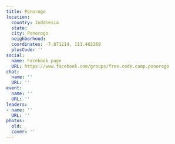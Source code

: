 ```yaml
---
title: Ponorogo
location:
  country: Indonesia
  state: 
  city: Ponorogo
  neighborhood: 
  coordinates: -7.871214, 111.462269
  plusCode: ''
social:
  name: Facebook page
  URL: https://www.facebook.com/groups/free.code.camp.ponorogo
chat:
  name: ''
  URL: ''
event:
  name: ''
  URL: ''
leaders:
- name: ''
  URL: ''
photos:
  old: 
  cover: ''
---
```

